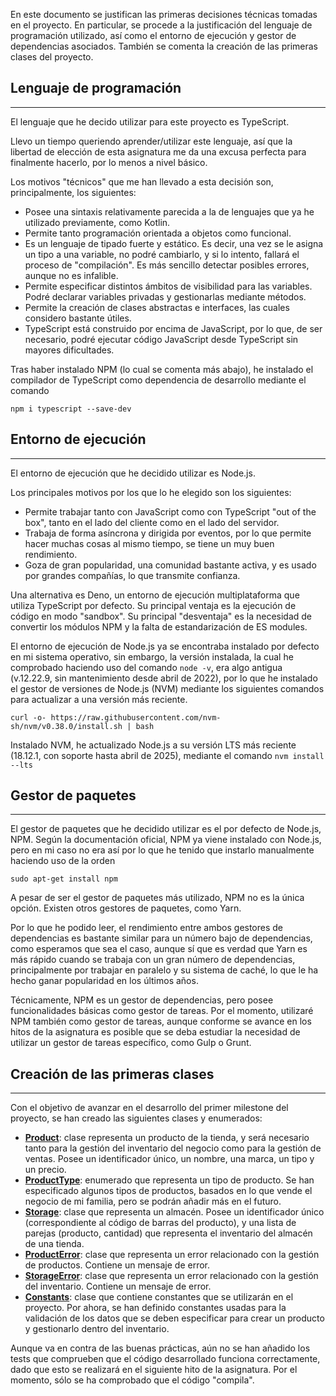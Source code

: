En este documento se justifican las primeras decisiones técnicas tomadas en el proyecto. En particular, se procede a la justificación del lenguaje de programación utilizado, así como el entorno de ejecución y gestor de dependencias asociados. También se comenta la creación de las primeras clases del proyecto.

## Lenguaje de programación
---

El lenguaje que he decido utilizar para este proyecto es TypeScript.

Llevo un tiempo queriendo aprender/utilizar este lenguaje, así que la libertad de elección de esta asignatura me da una excusa perfecta para finalmente hacerlo, por lo menos a nivel básico.

Los motivos "técnicos" que me han llevado a esta decisión son, principalmente, los siguientes:

- Posee una sintaxis relativamente parecida a la de lenguajes que ya he utilizado previamente, como Kotlin. 
- Permite tanto programación orientada a objetos como funcional.
- Es un lenguaje de tipado fuerte y estático. Es decir, una vez se le asigna un tipo a una variable, no podré cambiarlo, y si lo intento, fallará el proceso de "compilación". Es más sencillo detectar posibles errores, aunque no es infalible. 
- Permite especificar distintos ámbitos de visibilidad para las variables. Podré declarar variables privadas y gestionarlas mediante métodos.
- Permite la creación de clases abstractas e interfaces, las cuales considero bastante útiles.
- TypeScript está construido por encima de JavaScript, por lo que, de ser necesario, podré ejecutar código JavaScript desde TypeScript sin mayores dificultades.

Tras haber instalado NPM (lo cual se comenta más abajo), he instalado el compilador de TypeScript como dependencia de desarrollo
mediante el comando
```
npm i typescript --save-dev
```

## Entorno de ejecución 
---

El entorno de ejecución que he decidido utilizar es Node.js.

Los principales motivos por los que lo he elegido son los siguientes:

- Permite trabajar tanto con JavaScript como con TypeScript "out of the box", tanto en el lado del cliente como en el lado del servidor.
- Trabaja de forma asíncrona y dirigida por eventos, por lo que permite hacer muchas cosas al mismo tiempo, se tiene un muy buen rendimiento.
- Goza de gran popularidad, una comunidad bastante activa, y es usado por grandes compañías, lo que transmite confianza.

Una alternativa es Deno, un entorno de ejecución multiplataforma que utiliza TypeScript por defecto. Su principal ventaja es la ejecución de código en modo "sandbox". Su principal "desventaja" es la necesidad de convertir los módulos NPM y la falta de estandarización de ES modules.

El entorno de ejecución de Node.js ya se encontraba instalado por defecto en mi sistema operativo, sin embargo, la versión instalada, la cual he comprobado haciendo uso del comando `node -v`, era algo antigua (v.12.22.9, sin mantenimiento desde abril de 2022), por lo que he instalado el gestor de versiones de Node.js (NVM) mediante los siguientes comandos para actualizar a una versión más reciente.
```
curl -o- https://raw.githubusercontent.com/nvm-sh/nvm/v0.38.0/install.sh | bash
```
Instalado NVM, he actualizado Node.js a su versión LTS más reciente (18.12.1, con soporte hasta abril de 2025), mediante el comando `nvm install --lts`

## Gestor de paquetes
---

El gestor de paquetes que he decidido utilizar es el por defecto de Node.js, NPM. Según la documentación oficial, NPM ya viene instalado con Node.js, pero en mi caso no era así por lo que he tenido que instarlo manualmente haciendo uso de la orden
```
sudo apt-get install npm
```

A pesar de ser el gestor de paquetes más utilizado, NPM no es la única opción. Existen otros gestores de paquetes, como Yarn.

Por lo que he podido leer, el rendimiento entre ambos gestores de dependencias es bastante similar para un número bajo de dependencias, como esperamos que sea el caso, aunque sí que es verdad que Yarn es más rápido cuando se trabaja con un gran número de dependencias, principalmente por trabajar en paralelo y su sistema de caché, lo que le ha hecho ganar popularidad en los últimos años. 

Técnicamente, NPM es un gestor de dependencias, pero posee funcionalidades básicas como gestor de tareas. Por el momento, utilizaré NPM también como gestor de tareas, aunque conforme se avance en los hitos de la asignatura es posible que se deba estudiar la necesidad de utilizar un gestor de tareas específico, como Gulp o Grunt.

## Creación de las primeras clases	
---

Con el objetivo de avanzar en el desarrollo del primer milestone del proyecto, se han creado las siguientes clases y enumerados:

- [**Product**](../../src/models/product.ts): clase representa un producto de la tienda, y será necesario tanto para la gestión del inventario del negocio como para la gestión de ventas. Posee un identificador único, un nombre, una marca, un tipo y un precio. 
- [**ProductType**](../../src/models/product_type.ts): enumerado que representa un tipo de producto. Se han especificado algunos tipos de productos, basados en lo que vende el negocio de mi familia, pero se podrán añadir más en el futuro.
- [**Storage**](../../src/models/storage.ts): clase que representa un almacén. Posee un identificador único (correspondiente al código de barras del producto), y una lista de parejas (producto, cantidad) que representa el inventario del almacén de una tienda.
- [**ProductError**](../../src/errors/product_error.ts): clase que representa un error relacionado con la gestión de productos. Contiene un mensaje de error.
- [**StorageError**](../../src/errors/storage_error.ts): clase que representa un error relacionado con la gestión del inventario. Contiene un mensaje de error.
- [**Constants**](../../src/constants/constants.ts): clase que contiene constantes que se utilizarán en el proyecto. Por ahora, se han definido constantes usadas para la validación de los datos que se deben especificar para crear un producto y gestionarlo dentro del inventario.

Aunque va en contra de las buenas prácticas, aún no se han añadido los tests que comprueben que el código desarrollado funciona correctamente, dado que esto se realizará en el siguiente hito de la asignatura. Por el momento, sólo se ha comprobado que el código "compila".